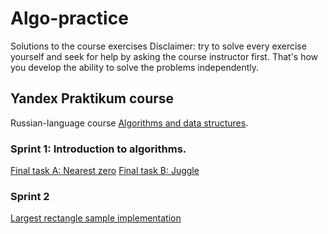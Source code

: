# Algo-practice

Solutions to the course exercises
Disclaimer: try to solve every exercise yourself and seek for help by asking the course
instructor first. That's how you develop the ability to solve the problems independently.

## Yandex Praktikum course
Russian-language course [Algorithms and data structures](https://practicum.yandex.ru/algorithms/).

### Sprint 1: Introduction to algorithms.

[Final task A: Nearest zero](sprint_1/final_a_nearest_zero.py)
[Final task B: Juggle](sprint_1/final_b_juggle.py)


### Sprint 2

[Largest rectangle sample implementation](sprint_2/largest_rectangle_in_histogram.py)